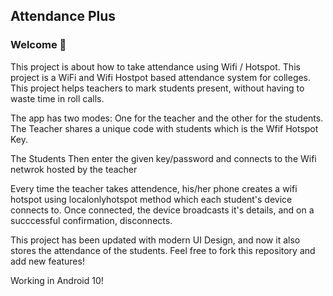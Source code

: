 ## Attendance Plus

### **Welcome 👋**
This project is about how to take attendance using Wifi / Hotspot. This project is a WiFi and Wifi Hostpot based attendance system for colleges. This project helps teachers to mark students present, without having to waste time in roll calls.

The app has two modes: One for the teacher and the other for the students. The Teacher shares a unique code with students which is the Wfif Hotspot Key.

The Students Then enter the given key/password and connects to the Wifi netwrok hosted by the teacher

Every time the teacher takes attendence, his/her phone creates a wifi hotspot using localonlyhotspot method which each student's device connects to. Once connected, the device broadcasts it's details, and on a succcessful confirmation, disconnects.

This project has been updated with modern UI Design, and now it also stores the attendance of the students. Feel free to fork this repository and add new features!

Working in Android 10!
